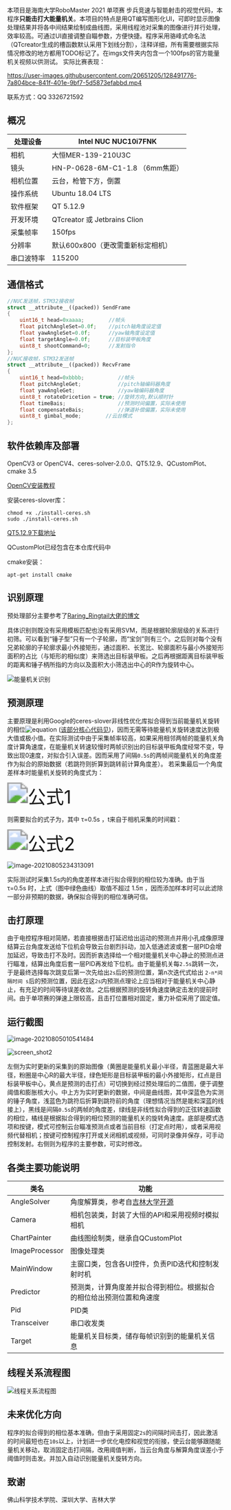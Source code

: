 本项目是海南大学RoboMaster 2021 单项赛 步兵竞速与智能射击的视觉代码，本程序**只能击打大能量机关**。本项目的特点是用QT编写图形化UI，可即时显示图像处理结果并将各中间结果绘制成曲线图，采用线程池对采集的图像进行并行处理，效率较高。可通过UI直接调整自瞄参数，方便快捷。程序采用骆峰式命名法（QTcreator生成的槽函数默认采用下划线分割），注释详细，所有需要根据实际情况修改的地方都用TODO标记了。在imgs文件夹内包含一个100fps的官方能量机关视频以供测试。
实际比赛表现：

https://user-images.githubusercontent.com/20651205/128491776-7a804bce-841f-401e-9bf7-5d5873efabbd.mp4


联系方式：QQ 3326721592

## 概况

| 处理设备 | Intel NUC NUC10i7FNK |
| -------- | ------------------------ |
| 相机 | 大恒MER-139-210U3C |
| 镜头 | HN-P-0628-6M-C1-1.8 （6mm焦距） |
| 相机位置 | 云台，枪管下方，倒置 |
| 操作系统 | Ubuntu 18.04 LTS |
| 软件框架 | QT 5.12.9 |
| 开发环境 | QTcreator 或 Jetbrains Clion |
| 采集帧率 | 150fps |
| 分辨率 | 默认600x800（更改需重新标定相机） |
| 串口波特率 | 115200 |

## 通信格式

```c++
//NUC发送帧，STM32接收帧
struct __attribute__((packed)) SendFrame
{
    uint16_t head=0xaaaa;   	 //帧头
    float pitchAngleSet=0.0f;    //pitch轴角度设定值
    float yawAngleSet=0.0f;      //yaw轴角度设定值
    float targetAngle=0.0f;      //目标装甲板角度
    uint8_t shootCommand=0;      //发射指令
};
//NUC接收帧，STM32发送帧
struct __attribute__((packed)) RecvFrame
{
    uint16_t head=0xbbbb;           //帧头
    float pitchAngleGet;            //pitch轴编码器角度
    float yawAngleGet;              //yaw轴编码器角度
    uint8_t rotateDricetion = true; //旋转方向,默认顺时针
    float timeBais;                 //预测时间偏置，实际未使用
    float compensateBais;           //弹道补偿偏置，实际未使用
    uint8_t gimbal_mode;	    //云台模式
};
```

## 软件依赖库及部署

OpenCV3 or OpenCV4、ceres-solver-2.0.0、QT5.12.9、QCustomPlot、cmake 3.5

[OpenCV安装教程](https://zhuanlan.zhihu.com/p/113552412)

安装ceres-slover库：

```shell
chmod +x ./install-ceres.sh
sudo ./install-ceres.sh
```

[QT5.12.9下载地址](https://mirrors.tuna.tsinghua.edu.cn/qt/official_releases/qt/5.12/5.12.9/qt-opensource-linux-x64-5.12.9.run)

QCustomPlot已经包含在本仓库代码中

cmake安装：
```shell
apt-get install cmake
```

## 识别原理

预处理部分主要参考了[Raring_Ringtail大佬的博文](https://blog.csdn.net/u010750137/article/details/100825793)

具体识别则既没有采用模板匹配也没有采用SVM，而是根据轮廓层级的关系进行初筛。可以看到“锤子型”只有一个子轮廓，而“宝剑”则有三个。之后则对每个没有兄弟轮廓的子轮廓求最小外接矩形，通过面积、长宽比、轮廓面积与最小外接矩形面积的占比（与矩形的相似度）来筛选出目标装甲板。之后再根据距离目标装甲板的距离和锤子柄所指的方向以及面积大小筛选出中心的R作为旋转中心。

![能量机关识别](./imgs/能量机关识别.jpg)

## 预测原理

主要原理是利用Google的ceres-slover非线性优化库拟合得到当前能量机关旋转的相位![equation](https://www.zhihu.com/equation?tex=\varphi) ([该部分核心代码见](https://github.com/0x504B0304/HNU_RMUT_Vision/blob/main/predictor.cpp#L21))，因而无需等待能量机关旋转速度达到极大值或极小值。在实际测试中由于采集帧率较高，如果采用相邻两帧的能量机关角度计算角速度，在能量机关转速较慢时两帧识别出的目标装甲板角度经常不变，导致出现0速度，对拟合引入误差。因而采用了间隔`0.5s`的两帧间能量机关的角度差作为拟合的原始数据（若跳符则折算到跳转前计算角度差）。
若采集最后一个角度差样本时能量机关旋转的角度式为：

<img src="https://www.zhihu.com/equation?tex=0%2E785%20%5Ctimes%20%5Csin%20%281%2E884%20%5Ctimes%20t%2B%5Cvarphi%29%20%2B%201%2E305" alt="公式1" style="zoom:300%;" />

则需要拟合的式子为，其中 τ=0.5s ，t来自于相机采集的时间戳：

<img src="https://www.zhihu.com/equation?tex=%5Cint%5F%7Bt%2D%5Ctau%7D%5E%7Bt%7D%5B0%2E785%20%5Ctimes%20%5Csin%20%281%2E884%20%5Ctimes%20t%2B%5Cvarphi%29%20%2B%201%2E305%5D%20dt%5C%5C%0A%3D1%2E305%CF%84%2B0%2E41666%5Cdots%20%5Cleft%28%2D%5Ccos%20%5Cleft%28%CF%86%2B1%2E884t%5Cright%29%2B%5Ccos%20%5Cleft%28%CF%86%2B1%2E884%5Cleft%28%2D%CF%84%2Bt%5Cright%29%5Cright%29%5Cright%29" alt="公式2" style="zoom:300%;" />

![image-20210805234313091](./imgs/image-20210805234313091.png)

实际测试时采集1.5s内的角度差样本进行拟合得到的相位较为准确。由于当 τ=0.5s 时，上式（图中绿色曲线）取值不超过 1.5π ，因而添加样本时可以此滤除一部分非预期的数据，确保拟合得到的相位准确可信。

## 击打原理

由于电控程序相对简陋，若直接根据击打延迟给出运动的预测点并用小孔成像原理结算云台角度发送给下位机会导致云台剧烈抖动，加入低通滤波或套一层PID会增加延迟，导致击打不及时。因而折衷选择给一个相对能量机关中心静止的预测点进行瞄准，结算出角度后套一层PID再发给下位机。由于能量机关每`2.5s`跳转一次，于是最终选择每次跳变后第一次先给出`2s`后的预测位置，第n次迭代式给出 `2-n*间隔时间 s`后的预测位置，因此在这`2s`内预测点理论上应当相对于能量机关中心静止，有充足的时间等待误差收敛。之后根据预测的旋转角速度确定击发的提前时间。由于单项赛的弹速上限较高，且击打位置相对固定，重力补偿采用了固定值。

## 运行截图

![image-20210805010541484](./imgs/screen_shot.gif)

![screen_shot2](./imgs/screen_shot2.gif)

左侧为实时更新的采集到的原始图像（黄圈是能量机关最小半径，青蓝圈是最大半径，粉圈是中心R的最大半径，绿色矩形是目标装甲板的最小外接矩形，红点是目标装甲板中心，黄点是预测的击打点）可切换到经过预处理后的二值图，便于调整阈值和膨胀核大小。中上方为实时更新的数据，中间是曲线图，其中深蓝色为实测的锤子角度，浅蓝色为跳符后折算到跳符前的角度（理想情况当然是能和深蓝的线接上），黑线是间隔`0.5s`的两帧的角度差，绿线是非线性拟合得到的正弦转速函数的相位，橘线是根据拟合得到的相位预测的能量机关的旋转角速度。底部是模式选项和按键，模式可控制云台瞄准预测点或者当前目标（打定点时用），或者采用视频代替相机；按键可控制程序打开或关闭相机或视频，可同时录像并保存，可手动控制发射。右侧则为程序的主要参数，可实时修改。

## 各类主要功能说明
| 类名            | 功能                                                         |
| -------------- | ------------------------------------------------------------ |
| AngleSolver    | 角度解算类，参考自[吉林大学开源](https://github.com/QunShanHe/JLURoboVision/tree/master/AngleSolver)|
| Camera         | 相机包装类，封装了大恒的API和采用视频时模拟相机              |
| ChartPainter   | 曲线图绘制类，继承自QCustomPlot                              |
| ImageProcessor | 图像处理类                                                   |
| MainWindow     | 主窗口类，包含各UI控件，负责PID迭代和控制发射时机            |
| Predictor      | 预测类，计算角度差并拟合得到相位。根据拟合的相位给出预测位置和角速度 |
| Pid            | PID类                                                        |
| Transceiver    | 串口收发类                                                   |
| Target         | 能量机关目标类，储存每帧识别到的能量机关信息                 |
## 线程关系流程图
![线程关系流程图](./imgs/线程关系流程图.png)

## 未来优化方向

程序的拟合得到的相位基本准确，但由于采用固定`2s`的间隔时间击打，因此激活的时间最短也在`10s`以上，计划进一步优化电控和视觉的衔接，使云台能够跟随能量机关移动，取消固定击打间隔，改用阈值判断，当云台角度与解算角度误差小于阈值时则击发。并加入自动识别能量机关旋转方向。

## 致谢

佛山科学技术学院、深圳大学、吉林大学
